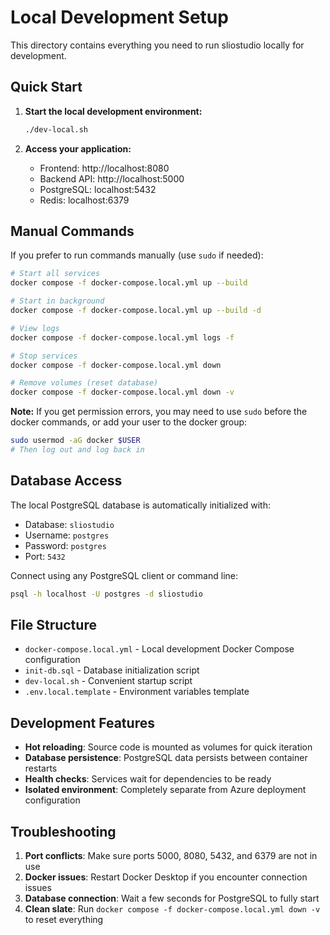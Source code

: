 # Local Development Setup

This directory contains everything you need to run sliostudio locally for development.

## Quick Start

1. **Start the local development environment:**
   ```bash
   ./dev-local.sh
   ```

2. **Access your application:**
   - Frontend: http://localhost:8080
   - Backend API: http://localhost:5000
   - PostgreSQL: localhost:5432
   - Redis: localhost:6379

## Manual Commands

If you prefer to run commands manually (use `sudo` if needed):

```bash
# Start all services
docker compose -f docker-compose.local.yml up --build

# Start in background
docker compose -f docker-compose.local.yml up --build -d

# View logs
docker compose -f docker-compose.local.yml logs -f

# Stop services
docker compose -f docker-compose.local.yml down

# Remove volumes (reset database)
docker compose -f docker-compose.local.yml down -v
```

**Note:** If you get permission errors, you may need to use `sudo` before the docker commands, or add your user to the docker group:
```bash
sudo usermod -aG docker $USER
# Then log out and log back in
```

## Database Access

The local PostgreSQL database is automatically initialized with:
- Database: `sliostudio`
- Username: `postgres`
- Password: `postgres`
- Port: `5432`

Connect using any PostgreSQL client or command line:
```bash
psql -h localhost -U postgres -d sliostudio
```

## File Structure

- `docker-compose.local.yml` - Local development Docker Compose configuration
- `init-db.sql` - Database initialization script
- `dev-local.sh` - Convenient startup script
- `.env.local.template` - Environment variables template

## Development Features

- **Hot reloading**: Source code is mounted as volumes for quick iteration
- **Database persistence**: PostgreSQL data persists between container restarts
- **Health checks**: Services wait for dependencies to be ready
- **Isolated environment**: Completely separate from Azure deployment configuration

## Troubleshooting

1. **Port conflicts**: Make sure ports 5000, 8080, 5432, and 6379 are not in use
2. **Docker issues**: Restart Docker Desktop if you encounter connection issues
3. **Database connection**: Wait a few seconds for PostgreSQL to fully start
4. **Clean slate**: Run `docker compose -f docker-compose.local.yml down -v` to reset everything
